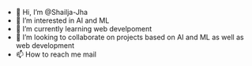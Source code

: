 - 👋 Hi, I’m @Shailja-Jha
- 👀 I’m interested in AI and ML
- 🌱 I’m currently learning  web develpoment
- 💞️ I’m looking to collaborate on projects based on AI and ML as well as web development    
- 📫 How to reach me mail

<!---
Shailja-Jha/Shailja-Jha is a ✨ special ✨ repository because its `README.md` (this file) appears on your GitHub profile.
You can click the Preview link to take a look at your changes.
--->
